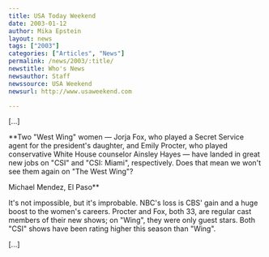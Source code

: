 ```yaml
---
title: USA Today Weekend
date: 2003-01-12
author: Mika Epstein
layout: news
tags: ["2003"]
categories: ["Articles", "News"]
permalink: /news/2003/:title/
newstitle: Who's News  
newsauthor: Staff  
newssource: USA Weekend  
newsurl: http://www.usaweekend.com  

---
```


[...]

**Two "West Wing" women &#8212; Jorja Fox, who played a Secret Service agent for the president's daughter, and Emily Procter, who played conservative White House counselor Ainsley Hayes &#8212; have landed in great new jobs on "CSI" and "CSI: Miami", respectively. Does that mean we won't see them again on "The West Wing"?  
  
Michael Mendez, El Paso**

It's not impossible, but it's improbable. NBC's loss is CBS' gain and a huge boost to the women's careers. Procter and Fox, both 33, are regular cast members of their new shows; on "Wing", they were only guest stars. Both "CSI" shows have been rating higher this season than "Wing".

[...]

